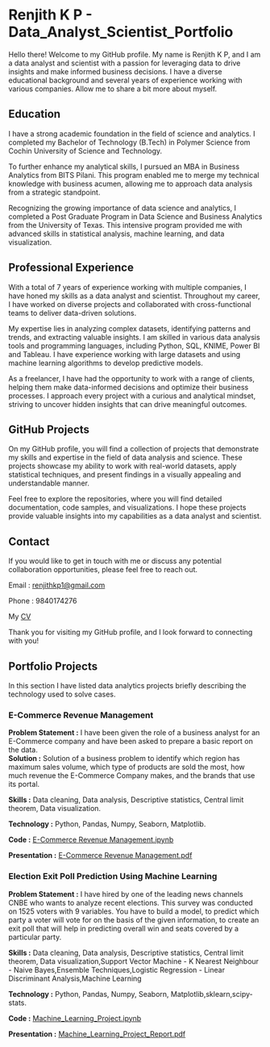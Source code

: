 # Renjith K P - Data_Analyst_Scientist_Portfolio
Hello there! 
Welcome to my GitHub profile. My name is Renjith K P, and I am a data analyst and scientist with a passion for leveraging data to drive insights and make informed business decisions. I have a diverse educational background and several years of experience working with various companies. Allow me to share a bit more about myself.

<h2>Education</h2>

I have a strong academic foundation in the field of science and analytics. I completed my Bachelor of Technology (B.Tech) in Polymer Science from Cochin University of Science and Technology.

To further enhance my analytical skills, I pursued an MBA in Business Analytics from BITS Pilani. This program enabled me to merge my technical knowledge with business acumen, allowing me to approach data analysis from a strategic standpoint.

Recognizing the growing importance of data science and analytics, I completed a Post Graduate Program in Data Science and Business Analytics from the University of Texas. This intensive program provided me with advanced skills in statistical analysis, machine learning, and data visualization.

<h2>Professional Experience</h2>

With a total of 7 years of experience working with multiple companies, I have honed my skills as a data analyst and scientist. Throughout my career, I have worked on diverse projects and collaborated with cross-functional teams to deliver data-driven solutions.

My expertise lies in analyzing complex datasets, identifying patterns and trends, and extracting valuable insights. I am skilled in various data analysis tools and programming languages, including Python, SQL, KNIME, Power BI and Tableau. I have experience working with large datasets and using machine learning algorithms to develop predictive models.

As a freelancer, I have had the opportunity to work with a range of clients, helping them make data-informed decisions and optimize their business processes. I approach every project with a curious and analytical mindset, striving to uncover hidden insights that can drive meaningful outcomes.

<h2>GitHub Projects</h2>

On my GitHub profile, you will find a collection of projects that demonstrate my skills and expertise in the field of data analysis and science. These projects showcase my ability to work with real-world datasets, apply statistical techniques, and present findings in a visually appealing and understandable manner.

Feel free to explore the repositories, where you will find detailed documentation, code samples, and visualizations. I hope these projects provide valuable insights into my capabilities as a data analyst and scientist.

<h2>Contact</h2>

If you would like to get in touch with me or discuss any potential collaboration opportunities, please feel free to reach out.

Email : renjithkp1@gmail.com

Phone : 9840174276

My [CV](https://github.com/renjithkp/Data_Analyst_Scientist_Portfolio/blob/main/Renjith%20KP%20CV.pdf)

Thank you for visiting my GitHub profile, and I look forward to connecting with you!


<h2>Portfolio Projects</h2>

In this section I have listed data analytics projects briefly describing the technology used to solve cases.

<h3>E-Commerce Revenue Management</h3>

**Problem Statement :** I have been given the role of a business analyst for an E-Commerce company and have been asked to prepare a basic report on the data.  
**Solution :** Solution of a business problem to identify which region has maximum sales volume, which type of products are sold the most, how much revenue the E-Commerce Company makes, and the brands that use its portal.

**Skills :** Data cleaning, Data analysis, Descriptive statistics, Central limit theorem, Data visualization.

**Technology :** Python, Pandas, Numpy, Seaborn, Matplotlib.

**Code :** [E-Commerce Revenue Management.ipynb](https://github.com/renjithkp/Data_Analysis_Projects/blob/main/E-Commerce%20Revenue%20Management/E-Commerce%20Revenue%20Management.ipynb)

**Presentation :** [E-Commerce Revenue Management.pdf](https://github.com/renjithkp/Data_Analysis_Projects/blob/main/E-Commerce%20Revenue%20Management/E-Commerce%20Revenue%20Management.pdf)

<h3>Election Exit Poll Prediction Using Machine Learning</h3>

**Problem Statement :**  I have hired by one of the leading news channels CNBE who wants to analyze recent elections. This survey was conducted on 1525 voters with 9 variables. You have to build a model, to predict which party a voter will vote for on the basis of the given information, to create an exit poll that will help in predicting overall win and seats covered by a particular party.

**Skills :** Data cleaning, Data analysis, Descriptive statistics, Central limit theorem, Data visualization,Support Vector Machine - K Nearest Neighbour - Naive Bayes,Ensemble Techniques,Logistic Regression - Linear Discriminant Analysis,Machine Learning

**Technology :** Python, Pandas, Numpy, Seaborn, Matplotlib,sklearn,scipy-stats.

**Code :** [Machine_Learning_Project.ipynb](https://github.com/renjithkp/Data_Analysis_Projects/blob/main/Election%20Exit%20Poll%20Prediction%20Using%20Machine%20Learning/Machine_Learning_Project.ipynb)

**Presentation :** [Machine_Learning_Project_Report.pdf](https://github.com/renjithkp/Data_Analysis_Projects/blob/main/Election%20Exit%20Poll%20Prediction%20Using%20Machine%20Learning/Machine_Learning_Project_Report.pdf)

